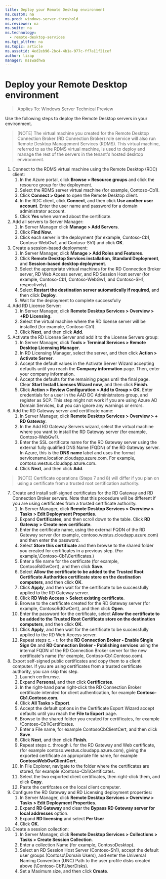 ```yaml
---
title: Deploy your Remote Desktop environment
ms.custom: na
ms.prod: windows-server-threshold
ms.reviewer: na
ms.suite: na
ms.technology: 
  - remote-desktop-services
ms.tgt_pltfrm: na
ms.topic: article
ms.assetid: 4ed2eb96-2bc4-4b1a-977c-ff7a11f21cef
author: lizap
manager: msswadhwa
---
```

# Deploy your Remote Desktop environment

>Applies To: Windows Server Technical Preview

Use the following steps to deploy the Remote Desktop servers in your environment.  
  
>[NOTE] The virtual machine you created for the Remote Desktop Connection Broker (RD Connection Broker) role service will also run Remote Desktop Management Services (RDMS). This virtual machine, referred to as the RDMS virtual machine, is used to deploy and manage the rest of the servers in the tenant's hosted desktop environment.  
  
1.  Connect to the RDMS virtual machine using the Remote Desktop (RDC) client:  
    1.  In the Azure portal, click **Browse > Resource groups** and click the resource group for the deployment.  
    2.  Select the RDMS server virtual machine (for example, Contoso-Cb1).  
    3.  Click **Connect > Open** to open the Remote Desktop client.  
    4.  In the RDC client, click **Connect**, and then click **Use another user account**. Enter the user name and password for a domain administrator account.  
    5.  Click **Yes** when warned about the certificate.  
2.  Add all servers to Server Manager:  
    1.  In Server Manager click **Manage > Add Servers**.  
    2.  Click **Find Now**.  
    3.  Click each server in the deployment (for example, Contoso-Cb1, Contoso-WebGw1, and Contoso-Sh1) and click **OK**.  
3.  Create a session-based deployment:  
    1.  In Server Manager, click **Manage > Add Roles and Features**.  
    2.  Click **Remote Desktop Services installation**, **Standard Deployment**, and **Session-based desktop deployment**.  
    3.  Select the appropriate virtual machines for the RD Connection Broker server, RD Web Access server, and RD Session Host server (for example, Contoso-Cb1, Contoso-WebGw1, and Contoso-SH1, respectively).  
    4.  Select **Restart the destination server automatically if required**, and then click **Deploy**.  
    5.  Wait for the deployment to complete successfully  
4.  Add RD License Server:  
    1.  In Server Manager, click **Remote Desktop Services > Overview > +RD Licensing**.  
    2.  Select the virtual machine where the RD license server will be installed (for example, Contoso-Cb1).  
    3.  Click **Next**, and then click **Add**.  
5.  Activate the RD License Server and add it to the License Servers group:  
    1.  In Server Manager, click **Tools > Terminal Services > Remote Desktop Licensing Manager**.  
    2.  In RD Licensing Manager, select the server, and then click **Action > Activate Server**.  
    3.  Accept the default values in the Activate Server Wizard accepting defaults until you reach the **Company information** page. Then, enter your company information.  
    4.  Accept the defaults for the remaining pages until the final page. Clear **Start Install Licenses Wizard now**, and then click **Finish**.  
    5.  Click **Action > Review Configuration > Add to Group > OK**. Enter credentials for a user in the AAD DC Administrators group, and register as SCP. This step might not work if you are using Azure AD Domain Services, but you can ignore any warnings or errors.  
6.  Add the RD Gateway server and certificate name:  
    1.  In Server Manager, click **Remote Desktop Services > Overview > + RD Gateway**.  
    2.  In the Add RD Gateway Servers wizard, select the virtual machine where you want to install the RD Gateway server (for example, Contoso-WebGw1).  
    3.  Enter the SSL certificate name for the RD Gateway server using the external fully qualified DNS Name (FQDN) of the RD Gateway server. In Azure, this is the **DNS name** label and uses the format servicename.location.cloudapp.azure.com. For example, contoso.westus.cloudapp.azure.com.  
    4.  Click **Next**, and then click **Add**.

>[NOTE] Certificate operations (Steps 7 and 8) will differ if you plan on using a certificate from a trusted root certification authority.  
7.  Create and install self-signed certificates for the RD Gateway and RD Connection Broker servers. Note that this procedure will be different if you are using certificates from a trusted certificate authority.    
    1.  In Server Manager, click **Remote Desktop Services > Overview > Tasks > Edit Deployment Properties**.  
    2.  Expand **Certificates**, and then scroll down to the table. Click **RD Gateway > Create new certificate**.  
    3.  Enter the certificate name, using the external FQDN of the RD Gateway server (for example, contoso.westus.cloudapp.azure.com) and then enter the password.  
    4.  Select **Store this certificate** and then browse to the shared folder you created for certificates in a previous step. (For example,\Contoso-Cb1\Certificates.)  
    5.  Enter a file name for the certificate (for example, ContosoRdGwCert), and then click **Save**.  
    6.  Select **Allow the certificate to be added to the Trusted Root Certificate Authorities certificate store on the destination computers**, and then click **OK**.  
    7.  Click **Apply**, and then wait for the certificate to be successfully applied to the RD Gateway server.  
    8.  Click **RD Web Access > Select existing certificate**.  
    9.  Browse to the certificate created for the RD Gateway server (for example, ContosoRdGwCert), and then click **Open**.  
    10. Enter the password for the certificate, select **Allow the certificate to be added to the Trusted Root Certificate store on the destination computers**, and then click **OK**.  
    11. Click **Apply**, and then wait for the certificate to be successfully applied to the RD Web Access server.  
    12. Repeat steps c. - r. for the **RD Connection Broker - Enable Single Sign On** and **RD Connection Broker - Publishing services** using the internal FQDN of the RD Connection Broker server for the new certificate's name (for example, Contoso-Cb1.Contoso.com).  
8.  Export self-signed public certificates and copy them to a client computer. If you are using certificates from a trusted certificate authority, you can skip this step.  
    1.  Launch certlm.msc.  
    2.  Expand **Personal**, and then click **Certificates**.  
    3.  In the right-hand pane right-click the RD Connection Broker certificate intended for client authentication, for example **Contoso-Cb1.Contoso.com**.  
    4.  Click **All Tasks > Export**.  
    5.  Accept the default options in the Certificate Export Wizard accept defaults until you reach the **File to Export** page.  
    6.  Browse to the shared folder you created for certificates, for example \Contoso-Cb1\Certificates.  
    7.  Enter a File name, for example ContosoCbClientCert, and then click **Save**.  
    8.  Click **Next**, and then click **Finish**.  
    9.  Repeat steps c. through i. for the RD Gateway and Web certificate, (for example contoso.westus.cloudapp.azure.com), giving the exported certificate an appropriate file name, for example **ContosoWebGwClientCert**.  
    10. In File Explorer, navigate to the folder where the certificates are stored, for example \Contoso-Cb1\Certificates.  
    11. Select the two exported client certificates, then right-click them, and click **Copy**.  
    12. Paste the certifcates on the local client computer.  
9.  Configure the RD Gateway and RD Licensing deployment properties:  
    1.  In Server Manager, click **Remote Desktop Services > Overview > Tasks > Edit Deployment Properties**.  
    2.  Expand **RD Gateway** and clear the **Bypass RD Gateway server for local addresses** option.  
    3.  Expand **RD licensing** and select **Per User**  
    4.  Click **OK**.  
10. Create a session collection:  
    1.  In Server Manager, click **Remote Desktop Services > Collections > Tasks > Create Session Collection**.  
    2.  Enter a collection Name (for example, ContosoDesktop).  
    3.  Select an RD Session Host Server (Contoso-Sh1), accept the default user groups (Contoso\Domain Users), and enter the Universal Naming Convention (UNC) Path to the user profile disks created above (\Contoso-Cb1\UserDisks).  
    4.  Set a Maximum size, and then click **Create**.  
  


